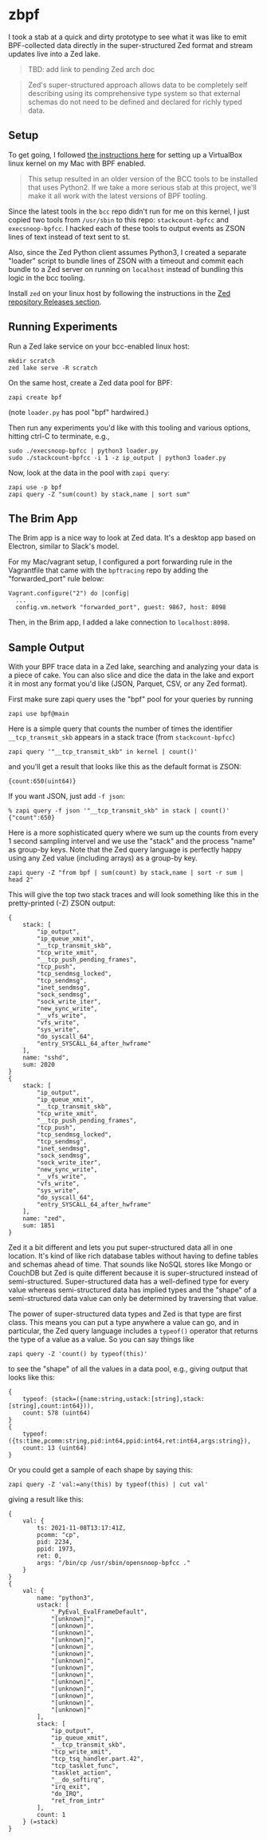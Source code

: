 # zbpf

I took a stab at a quick and dirty prototype to see what it was like to
emit BPF-collected data directly in the super-structured Zed format
and stream updates live into a Zed lake.

> TBD: add link to pending Zed arch doc

> Zed's super-structured approach allows data to be completely self describing using
> its comprehensive type system so that external schemas do not need to be
> defined and declared for richly typed data.

## Setup

To get going,
I followed [the instructions here](https://codeboten.medium.com/bpf-experiments-on-macos-9ad0cf21ea83)
for setting up a VirtualBox linux kernel on my Mac with BPF enabled.

> This setup resulted in an older version of the BCC tools to be installed
> that uses Python2.  If we take a more serious stab at this project, we'll
> make it all work with the latest versions of BPF tooling.

Since the latest tools in the `bcc` repo didn't run for me on this kernel,
I just copied two tools from `/usr/sbin` to this repo:
`stackcount-bpfcc` and `execsnoop-bpfcc`.
I hacked each of these tools to output events as ZSON lines of text
instead of text sent to st.

Also, since the Zed Python client assumes Python3, I created a
separate "loader" script to bundle lines of ZSON with a timeout
and commit each bundle to a Zed server on running on `localhost`
instead of bundling this logic in the bcc tooling.

Install `zed` on your linux host by following
the instructions in the
[Zed repository Releases section](https://github.com/brimdata/zed/releases).

## Running Experiments

Run a Zed lake service on your bcc-enabled linux host:
```
mkdir scratch
zed lake serve -R scratch
```
On the same host, create a Zed data pool for BPF:
```
zapi create bpf
```
(note `loader.py` has pool "bpf" hardwired.)

Then run any experiments you'd like with this tooling and various options,
hitting ctrl-C to terminate, e.g.,
```
sudo ./execsnoop-bpfcc | python3 loader.py
sudo ./stackcount-bpfcc -i 1 -z ip_output | python3 loader.py
```
 Now, look at the data in the pool with `zapi query`:
```
zapi use -p bpf
zapi query -Z "sum(count) by stack,name | sort sum"
```

## The Brim App

The Brim app is a nice way to look at Zed data.  It's a desktop app based on
Electron, similar to Slack's model.

For my Mac/vagrant setup, I configured a port forwarding rule in the
Vagrantfile that came with the `bpftracing` repo by adding the
"forwarded_port" rule below:
```
Vagrant.configure("2") do |config|
  ...
  config.vm.network "forwarded_port", guest: 9867, host: 8098
```
Then, in the Brim app, I added a lake connection to `localhost:8098`.

## Sample Output

With your BPF trace data in a Zed lake, searching and analyzing your data
is a piece of cake.  You can also slice and dice the data in the lake
and export it in most any format you'd like (JSON, Parquet, CSV, or any Zed format).

First make sure zapi query uses the "bpf" pool for your queries by running
```
zapi use bpf@main
```

Here is a simple query that counts the number of times the
identifier `__tcp_transmit_skb` appears in a stack trace (from `stackcount-bpfcc`)
```
zapi query '"__tcp_transmit_skb" in kernel | count()'
```
and you'll get a result that looks like this as the default format is ZSON:
```
{count:650(uint64)}
```
If you want JSON, just add `-f json`:
```
% zapi query -f json '"__tcp_transmit_skb" in stack | count()'
{"count":650}
```
Here is a more sophisticated query where we sum up the counts from every
1 second sampling intervel and we use the "stack" and the process "name"
as group-by keys.  Note that the Zed query language is perfectly happy using
any Zed value (including arrays) as a group-by key.
```
zapi query -Z "from bpf | sum(count) by stack,name | sort -r sum | head 2"
```
This will give the top two stack traces and will look something like this
in the pretty-printed (-Z) ZSON output:
```
{
    stack: [
        "ip_output",
        "ip_queue_xmit",
        "__tcp_transmit_skb",
        "tcp_write_xmit",
        "__tcp_push_pending_frames",
        "tcp_push",
        "tcp_sendmsg_locked",
        "tcp_sendmsg",
        "inet_sendmsg",
        "sock_sendmsg",
        "sock_write_iter",
        "new_sync_write",
        "__vfs_write",
        "vfs_write",
        "sys_write",
        "do_syscall_64",
        "entry_SYSCALL_64_after_hwframe"
    ],
    name: "sshd",
    sum: 2020
}
{
    stack: [
        "ip_output",
        "ip_queue_xmit",
        "__tcp_transmit_skb",
        "tcp_write_xmit",
        "__tcp_push_pending_frames",
        "tcp_push",
        "tcp_sendmsg_locked",
        "tcp_sendmsg",
        "inet_sendmsg",
        "sock_sendmsg",
        "sock_write_iter",
        "new_sync_write",
        "__vfs_write",
        "vfs_write",
        "sys_write",
        "do_syscall_64",
        "entry_SYSCALL_64_after_hwframe"
    ],
    name: "zed",
    sum: 1851
}
```

Zed it a bit different and lets you put super-structured data all in one
location.  It's kind of like rich database tables without having to define
tables and schemas ahead of time.  That sounds like NoSQL stores like Mongo
or CouchDB but Zed is quite different because it is super-structured
instead of semi-structured.
Super-structured data has a well-defined type for every value whereas semi-structured
data has implied types and the "shape" of a semi-structured data value can only be
determined by traversing that value.

The power of super-structured data types and Zed is that type are first class.
This means you can put a type anywhere a value can go, and in particular,
the Zed query language includes a `typeof()` operator that returns the type
of a value as a value.  So you can say things like
```
zapi query -Z 'count() by typeof(this)'
```
to see the "shape" of all the values in a data pool, e.g., giving output
that looks like this:
```
{
    typeof: (stack=({name:string,ustack:[string],stack:[string],count:int64})),
    count: 578 (uint64)
}
{
    typeof: ({ts:time,pcomm:string,pid:int64,ppid:int64,ret:int64,args:string}),
    count: 13 (uint64)
}
```
Or you could get a sample of each shape by saying this:
```
zapi query -Z 'val:=any(this) by typeof(this) | cut val'

```
giving a result like this:
```
{
    val: {
        ts: 2021-11-08T13:17:41Z,
        pcomm: "cp",
        pid: 2234,
        ppid: 1973,
        ret: 0,
        args: "/bin/cp /usr/sbin/opensnoop-bpfcc ."
    }
}
{
    val: {
        name: "python3",
        ustack: [
            "_PyEval_EvalFrameDefault",
            "[unknown]",
            "[unknown]",
            "[unknown]",
            "[unknown]",
            "[unknown]",
            "[unknown]",
            "[unknown]",
            "[unknown]",
            "[unknown]",
            "[unknown]",
            "[unknown]",
            "[unknown]",
            "[unknown]",
            "[unknown]"
        ],
        stack: [
            "ip_output",
            "ip_queue_xmit",
            "__tcp_transmit_skb",
            "tcp_write_xmit",
            "tcp_tsq_handler.part.42",
            "tcp_tasklet_func",
            "tasklet_action",
            "__do_softirq",
            "irq_exit",
            "do_IRQ",
            "ret_from_intr"
        ],
        count: 1
    } (=stack)
}
```
